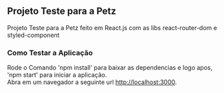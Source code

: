 ## Projeto Teste para a Petz

Projeto Teste para a Petz feito em React.js com as libs react-router-dom e styled-component

### Como Testar a Aplicação

Rode o Comando 'npm install' para baixar as dependencias e logo apos, 'npm start' para iniciar a aplicação.<br />
Abra em um navegador a seguinte url [http://localhost:3000](http://localhost:3000).
